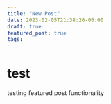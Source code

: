 ```yaml
---
title: "New Post"
date: 2023-02-05T21:38:26-06:00
draft: true
featured_post: true
tags: 
---
```


# test 
testing featured post functionality